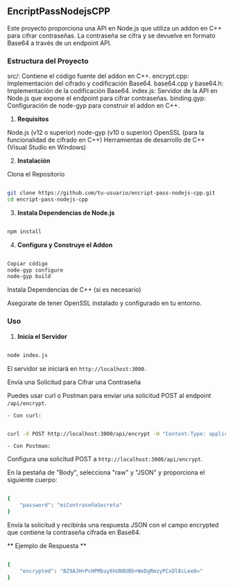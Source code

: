 ## EncriptPassNodejsCPP

Este proyecto proporciona una API en Node.js que utiliza un addon en C++ para cifrar contraseñas. La contraseña se cifra y se devuelve en formato Base64 a través de un endpoint API.

### Estructura del Proyecto

src/: Contiene el código fuente del addon en C++.
encrypt.cpp: Implementación del cifrado y codificación Base64.
base64.cpp y base64.h: Implementación de la codificación Base64.
index.js: Servidor de la API en Node.js que expone el endpoint para cifrar contraseñas.
binding.gyp: Configuración de node-gyp para construir el addon en C++.

1. **Requisitos**

Node.js (v12 o superior)
node-gyp (v10 o superior)
OpenSSL (para la funcionalidad de cifrado en C++)
Herramientas de desarrollo de C++ (Visual Studio en Windows)

2. **Instalación**

Clona el Repositorio

```bash

git clone https://github.com/tu-usuario/encript-pass-nodejs-cpp.git
cd encript-pass-nodejs-cpp

```

3. **Instala Dependencias de Node.js**

```bash

npm install

```

4. **Configura y Construye el Addon**

```bash

Copiar código
node-gyp configure
node-gyp build

```

Instala Dependencias de C++ (si es necesario)

Asegúrate de tener OpenSSL instalado y configurado en tu entorno.

### Uso

1. **Inicia el Servidor**

```bash

node index.js

```

El servidor se iniciará en `http://localhost:3000.`

Envía una Solicitud para Cifrar una Contraseña

Puedes usar curl o Postman para enviar una solicitud POST al endpoint `/api/encrypt`.

    - Con curl:

```bash

curl -X POST http://localhost:3000/api/encrypt -H "Content-Type: application/json" -d '{"password":"miContraseñaSecreta"}'

```

    - Con Postman:

Configura una solicitud POST a `http://localhost:3000/api/encrypt`.

En la pestaña de "Body", selecciona "raw" y "JSON" y proporciona el siguiente cuerpo:

```bash

{
    "password": "miContraseñaSecreta"
}

```

Envía la solicitud y recibirás una respuesta JSON con el campo encrypted que contiene la contraseña cifrada en Base64.

** Ejemplo de Respuesta **

```bash

{
    "encrypted": "BZ9AJH+PcHPMbuy6hUN8UBb+WeDgRmzyPCxDl8cLee8="
}

```
